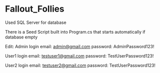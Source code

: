 # Fallout_Follies

Used SQL Server for database

There is a Seed Script built into Program.cs that starts automatically if database empty

Edit: 
Admin login
  email: admin@gmail.com
  password: AdminPassword123!

User1 login
  email: testuser1@gmail.com
  password: TestUserPassword123!

User2 login
  email: testuser2@gmail.com
  password: TestUserPassword123!
